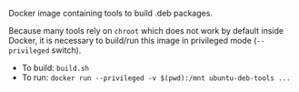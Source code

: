 Docker image containing tools to build .deb packages.

Because many tools rely on `chroot` which does not work by default inside
Docker, it is necessary to build/run this image in privileged mode
(`--privileged` switch).

* To build: `build.sh`
* To run: `docker run --privileged -v $(pwd):/mnt ubuntu-deb-tools ...`

